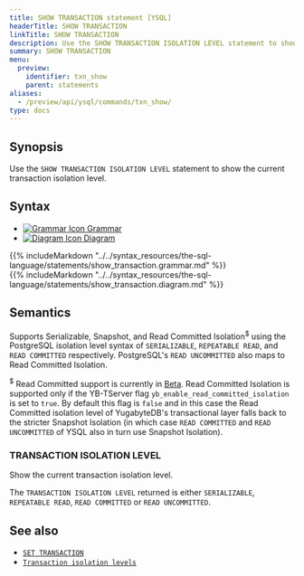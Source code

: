```yaml
---
title: SHOW TRANSACTION statement [YSQL]
headerTitle: SHOW TRANSACTION
linkTitle: SHOW TRANSACTION
description: Use the SHOW TRANSACTION ISOLATION LEVEL statement to show the current transaction isolation level.
summary: SHOW TRANSACTION
menu:
  preview:
    identifier: txn_show
    parent: statements
aliases:
  - /preview/api/ysql/commands/txn_show/
type: docs
---
```


## Synopsis

Use the `SHOW TRANSACTION ISOLATION LEVEL` statement to show the current transaction isolation level.

## Syntax

<ul class="nav nav-tabs nav-tabs-yb">
  <li >
    <a href="#grammar" class="nav-link active" id="grammar-tab" data-toggle="tab" role="tab" aria-controls="grammar" aria-selected="true">
      <img src="/icons/file-lines.svg" alt="Grammar Icon">
      Grammar
    </a>
  </li>
  <li>
    <a href="#diagram" class="nav-link" id="diagram-tab" data-toggle="tab" role="tab" aria-controls="diagram" aria-selected="false">
      <img src="/icons/diagram.svg" alt="Diagram Icon">
      Diagram
    </a>
  </li>
</ul>

<div class="tab-content">
  <div id="grammar" class="tab-pane fade show active" role="tabpanel" aria-labelledby="grammar-tab">
  {{% includeMarkdown "../../syntax_resources/the-sql-language/statements/show_transaction.grammar.md" %}}
  </div>
  <div id="diagram" class="tab-pane fade" role="tabpanel" aria-labelledby="diagram-tab">
  {{% includeMarkdown "../../syntax_resources/the-sql-language/statements/show_transaction.diagram.md" %}}
  </div>
</div>

## Semantics

Supports Serializable, Snapshot, and Read Committed Isolation<sup>$</sup> using the PostgreSQL isolation level syntax of `SERIALIZABLE`, `REPEATABLE READ`, and `READ COMMITTED` respectively. PostgreSQL's `READ UNCOMMITTED` also maps to Read Committed Isolation.

<sup>$</sup> Read Committed support is currently in [Beta](/preview/faq/general/#what-is-the-definition-of-the-beta-feature-tag). Read Committed Isolation is supported only if the YB-TServer flag `yb_enable_read_committed_isolation` is set to `true`. By default this flag is `false` and in this case the Read Committed isolation level of YugabyteDB's transactional layer falls back to the stricter Snapshot Isolation (in which case `READ COMMITTED` and `READ UNCOMMITTED` of YSQL also in turn use Snapshot Isolation).

### TRANSACTION ISOLATION LEVEL

Show the current transaction isolation level.

The `TRANSACTION ISOLATION LEVEL` returned is either `SERIALIZABLE`, `REPEATABLE READ`, `READ COMMITTED` or `READ UNCOMMITTED`.

## See also

- [`SET TRANSACTION`](../txn_set)
- [`Transaction isolation levels`](../../../../../architecture/transactions/isolation-levels)
